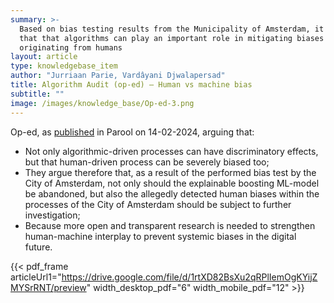 ```yaml
---
summary: >-
  Based on bias testing results from the Municipality of Amsterdam, it is argued
  that that algorithms can play an important role in mitigating biases
  originating from humans
layout: article
type: knowledgebase_item
author: "Jurriaan Parie, Vardâyani Djwalapersad"
title: Algorithm Audit (op-ed) – Human vs machine bias
subtitle: ""
image: /images/knowledge_base/Op-ed-3.png
---
```


Op-ed, as <a href="https://www.parool.nl/columns-opinie/opinie-onderzoek-vooringenomenheid-van-zowel-algoritme-als-ambtenaar~bd69aa5e/" target="_blank">published</a> in Parool on 14-02-2024, arguing that:

- Not only algorithmic-driven processes can have discriminatory effects, but that human-driven process can be severely biased too;
- They argue therefore that, as a result of the performed bias test by the City of Amsterdam, not only should the explainable boosting ML-model be abandoned, but also the allegedly detected human biases within the processes of the City of Amsterdam should be subject to further investigation;
- Because more open and transparent research is needed to strengthen human-machine interplay to prevent systemic biases in the digital future.

{{< pdf_frame articleUrl1="https://drive.google.com/file/d/1rtXD82BsXu2qRPlIemOgKYijZMYSrRNT/preview" width_desktop_pdf="6" width_mobile_pdf="12" >}}
